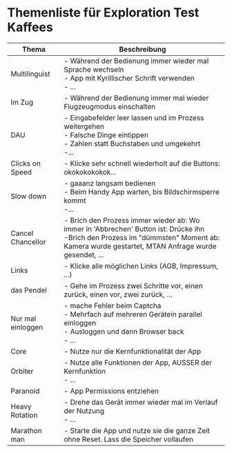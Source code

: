 # Themenliste für Exploration Test Kaffees

| Thema | Beschreibung |
| ----  | ---- |
| Multilinguist | - Während der Bedienung immer wieder mal Sprache wechseln<br>  - App mit Kyrillischer Schrift verwenden<br> - ... |
| Im Zug | - Während der Bedienung immer mal wieder Flugzeugmodus einschalten<br> |
| DAU | - Eingabefelder leer lassen und im Prozess weitergehen<br> - Falsche Dinge eintippen<br> - Zahlen statt Buchstaben und umgekehrt<br> -...|
| Clicks on Speed | - Klicke sehr schnell wiederholt auf die Buttons: okokokokokok... |
| Slow down | - gaaanz langsam bedienen<br> - Beim Handy App warten, bis Bildschirmsperre kommt<br> -...  |
| Cancel Chancellor | - Brich den Prozess immer wieder ab: Wo immer in 'Abbrechen' Button ist: Drücke ihn<br> -Brich den Prozess im "dümmsten" Moment ab: Kamera wurde gestartet, MTAN Anfrage wurde gesendet, ... |
| Links | - Klicke alle möglichen Links (AGB, Impressum, ...) |
| das Pendel | - Gehe im Prozess zwei Schritte vor, einen zurück, einen vor, zwei zurück, ... |
| Nur mal einloggen | - mache Fehler beim Captcha<br> - Mehrfach auf mehreren Gerätein parallel einloggen<br> - Ausloggen und dann Browser back<br> - ... |
| Core | - Nutze nur die Kernfunktionalität der App |
| Orbiter | - Nutze alle Funktionen der App, AUSSER der Kernfunktion<br> - ... |
| Paranoid | - App Permissions entziehen |
| Heavy Rotation | - Drehe das Gerät immer wieder mal im Verlauf der Nutzung<br> - ... |
| Marathon man | - Starte die App und nutze sie die ganze Zeit ohne Reset. Lass die Speicher vollaufen |